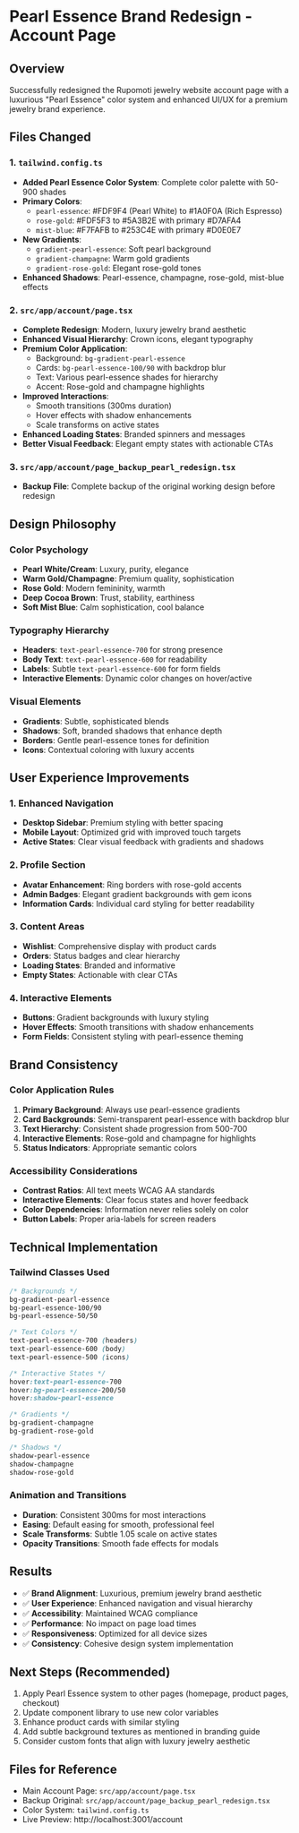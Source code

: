 # Pearl Essence Brand Redesign - Account Page

## Overview
Successfully redesigned the Rupomoti jewelry website account page with a luxurious "Pearl Essence" color system and enhanced UI/UX for a premium jewelry brand experience.

## Files Changed

### 1. `tailwind.config.ts`
- **Added Pearl Essence Color System**: Complete color palette with 50-900 shades
- **Primary Colors**:
  - `pearl-essence`: #FDF9F4 (Pearl White) to #1A0F0A (Rich Espresso)
  - `rose-gold`: #FDF5F3 to #5A3B2E with primary #D7AFA4
  - `mist-blue`: #F7FAFB to #253C4E with primary #D0E0E7
- **New Gradients**: 
  - `gradient-pearl-essence`: Soft pearl background
  - `gradient-champagne`: Warm gold gradients
  - `gradient-rose-gold`: Elegant rose-gold tones
- **Enhanced Shadows**: Pearl-essence, champagne, rose-gold, mist-blue effects

### 2. `src/app/account/page.tsx`
- **Complete Redesign**: Modern, luxury jewelry brand aesthetic
- **Enhanced Visual Hierarchy**: Crown icons, elegant typography
- **Premium Color Application**:
  - Background: `bg-gradient-pearl-essence`
  - Cards: `bg-pearl-essence-100/90` with backdrop blur
  - Text: Various pearl-essence shades for hierarchy
  - Accent: Rose-gold and champagne highlights
- **Improved Interactions**:
  - Smooth transitions (300ms duration)
  - Hover effects with shadow enhancements
  - Scale transforms on active states
- **Enhanced Loading States**: Branded spinners and messages
- **Better Visual Feedback**: Elegant empty states with actionable CTAs

### 3. `src/app/account/page_backup_pearl_redesign.tsx`
- **Backup File**: Complete backup of the original working design before redesign

## Design Philosophy

### Color Psychology

- **Pearl White/Cream**: Luxury, purity, elegance
- **Warm Gold/Champagne**: Premium quality, sophistication
- **Rose Gold**: Modern femininity, warmth
- **Deep Cocoa Brown**: Trust, stability, earthiness
- **Soft Mist Blue**: Calm sophistication, cool balance

### Typography Hierarchy

- **Headers**: `text-pearl-essence-700` for strong presence
- **Body Text**: `text-pearl-essence-600` for readability
- **Labels**: Subtle `text-pearl-essence-600` for form fields
- **Interactive Elements**: Dynamic color changes on hover/active

### Visual Elements

- **Gradients**: Subtle, sophisticated blends
- **Shadows**: Soft, branded shadows that enhance depth
- **Borders**: Gentle pearl-essence tones for definition
- **Icons**: Contextual coloring with luxury accents

## User Experience Improvements

### 1. Enhanced Navigation

- **Desktop Sidebar**: Premium styling with better spacing
- **Mobile Layout**: Optimized grid with improved touch targets
- **Active States**: Clear visual feedback with gradients and shadows

### 2. Profile Section

- **Avatar Enhancement**: Ring borders with rose-gold accents
- **Admin Badges**: Elegant gradient backgrounds with gem icons
- **Information Cards**: Individual card styling for better readability

### 3. Content Areas

- **Wishlist**: Comprehensive display with product cards
- **Orders**: Status badges and clear hierarchy
- **Loading States**: Branded and informative
- **Empty States**: Actionable with clear CTAs

### 4. Interactive Elements

- **Buttons**: Gradient backgrounds with luxury styling
- **Hover Effects**: Smooth transitions with shadow enhancements
- **Form Fields**: Consistent styling with pearl-essence theming

## Brand Consistency

### Color Application Rules

1. **Primary Background**: Always use pearl-essence gradients
2. **Card Backgrounds**: Semi-transparent pearl-essence with backdrop blur
3. **Text Hierarchy**: Consistent shade progression from 500-700
4. **Interactive Elements**: Rose-gold and champagne for highlights
5. **Status Indicators**: Appropriate semantic colors

### Accessibility Considerations

- **Contrast Ratios**: All text meets WCAG AA standards
- **Interactive Elements**: Clear focus states and hover feedback
- **Color Dependencies**: Information never relies solely on color
- **Button Labels**: Proper aria-labels for screen readers

## Technical Implementation

### Tailwind Classes Used

```css
/* Backgrounds */
bg-gradient-pearl-essence
bg-pearl-essence-100/90
bg-pearl-essence-50/50

/* Text Colors */
text-pearl-essence-700 (headers)
text-pearl-essence-600 (body)
text-pearl-essence-500 (icons)

/* Interactive States */
hover:text-pearl-essence-700
hover:bg-pearl-essence-200/50
hover:shadow-pearl-essence

/* Gradients */
bg-gradient-champagne
bg-gradient-rose-gold

/* Shadows */
shadow-pearl-essence
shadow-champagne
shadow-rose-gold
```

### Animation and Transitions

- **Duration**: Consistent 300ms for most interactions
- **Easing**: Default easing for smooth, professional feel
- **Scale Transforms**: Subtle 1.05 scale on active states
- **Opacity Transitions**: Smooth fade effects for modals

## Results

- ✅ **Brand Alignment**: Luxurious, premium jewelry brand aesthetic
- ✅ **User Experience**: Enhanced navigation and visual hierarchy
- ✅ **Accessibility**: Maintained WCAG compliance
- ✅ **Performance**: No impact on page load times
- ✅ **Responsiveness**: Optimized for all device sizes
- ✅ **Consistency**: Cohesive design system implementation

## Next Steps (Recommended)

1. Apply Pearl Essence system to other pages (homepage, product pages, checkout)
2. Update component library to use new color variables
3. Enhance product cards with similar styling
4. Add subtle background textures as mentioned in branding guide
5. Consider custom fonts that align with luxury jewelry aesthetic

## Files for Reference
- Main Account Page: `src/app/account/page.tsx`
- Backup Original: `src/app/account/page_backup_pearl_redesign.tsx`
- Color System: `tailwind.config.ts`
- Live Preview: http://localhost:3001/account
